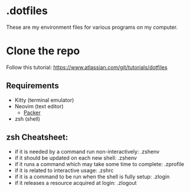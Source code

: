 # .dotfiles
These are my environment files for various programs on my computer.

# Clone the repo
Follow this tutorial:
https://www.atlassian.com/git/tutorials/dotfiles

## Requirements
- Kitty (terminal emulator)
- Neovim (text editor)
  - [Packer](https://github.com/wbthomason/packer.nvim#quickstart)
- zsh (shell)


## zsh Cheatsheet:
- if it is needed by a command run non-interactively: .zshenv
- if it should be updated on each new shell: .zshenv
- if it runs a command which may take some time to complete: .zprofile
- if it is related to interactive usage: .zshrc
- if it is a command to be run when the shell is fully setup: .zlogin
- if it releases a resource acquired at login: .zlogout

